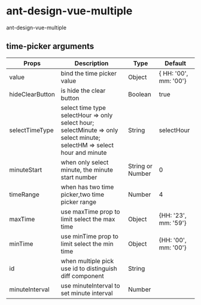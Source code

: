 # ant-design-vue-multiple
ant-design-vue-multiple

## time-picker arguments

| Props | Description | Type | Default |
| ---- | ---- | ---- | ---- |
| value | bind  the time picker value| Object | { HH: '00', mm: '00'} |
| hideClearButton | is hide the clear button | Boolean | true |
| selectTimeType | select time type selectHour => only select hour; selectMinute => only select minute; selectHM => select hour and minute | String | selectHour |
| minuteStart | when only select minute, the minute start number | String or Number | 0 |
| timeRange | when has two time picker,two time picker range | Number | 4 |
| maxTime | use maxTime prop to limit select the max time | Object | {HH: '23', mm: '59'} |
| minTime | use minTime prop to limit select the min time | Object | {HH: '00', mm: '00'} |
| id | when multiple pick use id to distinguish diff component | String | |
| minuteInterval | use minuteInterval to set minute interval | Number | |

